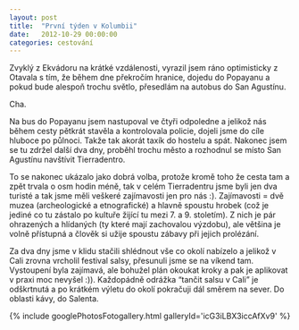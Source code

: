 ```yaml
---
layout: post
title:  "První týden v Kolumbii"
date:   2012-10-29 00:00:00
categories: cestování
---
```


Zvyklý z Ekvádoru na krátké vzdálenosti, vyrazil jsem ráno optimisticky z Otavala s tím, že během dne překročím hranice, dojedu do Popayanu a pokud bude alespoň trochu světlo, přesedlám na autobus do San Agustínu.

Cha.

Na bus do Popayanu jsem nastupoval ve čtyři odpoledne a jelikož nás během cesty pětkrát stavěla a kontrolovala policie, dojeli jsme do cíle hluboce po půlnoci. Takže tak akorát taxík do hostelu a spát. Nakonec jsem se tu zdržel další dva dny, proběhl trochu město a rozhodnul se místo San Agustínu navštívit Tierradentro.

To se nakonec ukázalo jako dobrá volba, protože kromě toho že cesta tam a zpět trvala o osm hodin méně, tak v celém Tierradentru jsme byli jen dva turisté a tak jsme měli veškeré zajímavosti jen pro nás :). Zajímavosti = dvě muzea (archeologické a etnografické) a hlavně spoustu hrobek (což je jediné co tu zástalo po kultuře žijící tu mezi 7. a 9. stoletím). Z nich je pár ohrazených a hlídaných (ty které mají zachovalou výzdobu), ale většina je volně přístupná a člověk si užije spoustu zábavy při jejich prolézání.

Za dva dny jsme v klidu stačili shlédnout vše co okolí nabízelo a jelikož v Cali zrovna vrcholil festival salsy, přesunuli jsme se na víkend tam. Vystoupení byla zajímavá, ale bohužel plán okoukat kroky a pak je aplikovat v praxi moc nevyšel :)). Každopádně odrážka “tančit salsu v Cali” je odškrtnutá a po krátkém výletu do okolí pokračuji dál směrem na sever. Do oblasti kávy, do Salenta.

{% include googlePhotosFotogallery.html galleryId='icG3iLBX3iccAfXv9' %}
